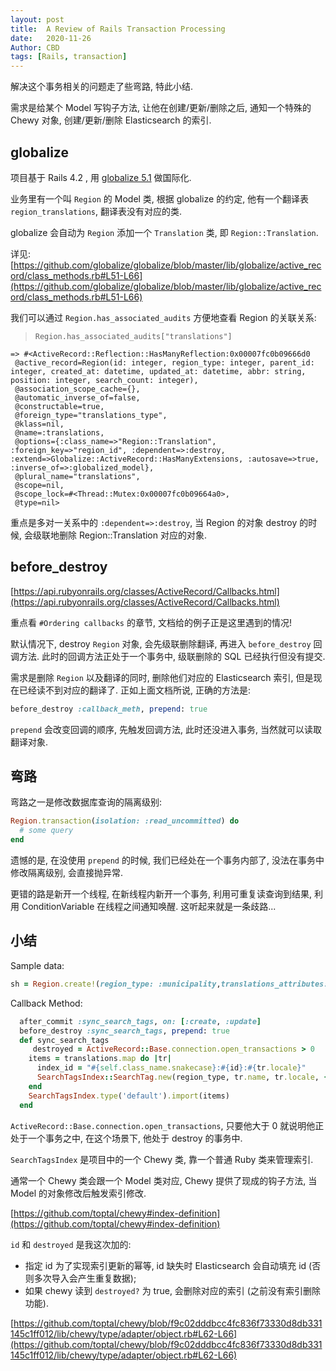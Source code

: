 ```yaml
---
layout: post
title:  A Review of Rails Transaction Processing
date:   2020-11-26
Author: CBD
tags: [Rails, transaction]
---
```


解决这个事务相关的问题走了些弯路, 特此小结.

需求是给某个 Model 写钩子方法, 让他在创建/更新/删除之后, 通知一个特殊的 Chewy 对象, 创建/更新/删除 Elasticsearch 的索引.

## globalize

项目基于 Rails 4.2 , 用 [globalize 5.1](https://github.com/globalize/globalize) 做国际化.

业务里有一个叫 `Region` 的 Model 类, 根据 globalize 的约定, 他有一个翻译表 `region_translations`, 翻译表没有对应的类.

globalize 会自动为 `Region` 添加一个 `Translation` 类, 即 `Region::Translation`.

详见: [https://github.com/globalize/globalize/blob/master/lib/globalize/active_record/class_methods.rb#L51-L66](https://github.com/globalize/globalize/blob/master/lib/globalize/active_record/class_methods.rb#L51-L66)

我们可以通过 `Region.has_associated_audits` 方便地查看 Region 的关联关系:

> `Region.has_associated_audits["translations"]`

```text
=> #<ActiveRecord::Reflection::HasManyReflection:0x00007fc0b09666d0
 @active_record=Region(id: integer, region_type: integer, parent_id: integer, created_at: datetime, updated_at: datetime, abbr: string, position: integer, search_count: integer),
 @association_scope_cache={},
 @automatic_inverse_of=false,
 @constructable=true,
 @foreign_type="translations_type",
 @klass=nil,
 @name=:translations,
 @options={:class_name=>"Region::Translation", :foreign_key=>"region_id", :dependent=>:destroy, :extend=>Globalize::ActiveRecord::HasManyExtensions, :autosave=>true, :inverse_of=>:globalized_model},
 @plural_name="translations",
 @scope=nil,
 @scope_lock=#<Thread::Mutex:0x00007fc0b09664a0>,
 @type=nil>
```

重点是多对一关系中的 `:dependent=>:destroy`, 当 Region 的对象 destroy 的时候, 会级联地删除 Region::Translation 对应的对象.

## before_destroy

[https://api.rubyonrails.org/classes/ActiveRecord/Callbacks.html](https://api.rubyonrails.org/classes/ActiveRecord/Callbacks.html)

重点看 `#Ordering callbacks` 的章节, 文档给的例子正是这里遇到的情况!

默认情况下, destroy `Region` 对象, 会先级联删除翻译, 再进入 `before_destroy` 回调方法. 此时的回调方法正处于一个事务中, 级联删除的 SQL 已经执行但没有提交.

需求是删除 `Region` 以及翻译的同时, 删除他们对应的 Elasticsearch 索引, 但是现在已经读不到对应的翻译了. 正如上面文档所说, 正确的方法是:

```ruby
before_destroy :callback_meth, prepend: true
```

`prepend` 会改变回调的顺序, 先触发回调方法, 此时还没进入事务, 当然就可以读取翻译对象.

## 弯路

弯路之一是修改数据库查询的隔离级别:

```ruby
Region.transaction(isolation: :read_uncommitted) do
  # some query
end
```

遗憾的是, 在没使用 `prepend` 的时候, 我们已经处在一个事务内部了, 没法在事务中修改隔离级别, 会直接抛异常.

更错的路是新开一个线程, 在新线程内新开一个事务, 利用可重复读查询到结果, 利用 ConditionVariable 在线程之间通知唤醒. 这听起来就是一条歧路...

## 小结

Sample data:

```ruby
sh = Region.create!(region_type: :municipality,translations_attributes: [{ locale: 'zh-CN', name: '上海市' },{ locale: 'en', name: 'Shanghai' }])
```

Callback Method:

```ruby
  after_commit :sync_search_tags, on: [:create, :update]
  before_destroy :sync_search_tags, prepend: true
  def sync_search_tags
     destroyed = ActiveRecord::Base.connection.open_transactions > 0
    items = translations.map do |tr|
      index_id = "#{self.class_name.snakecase}:#{id}:#{tr.locale}"
      SearchTagsIndex::SearchTag.new(region_type, tr.name, tr.locale, {}, id: index_id, destroyed: destroyed)
    end
    SearchTagsIndex.type('default').import(items)
  end
```

`ActiveRecord::Base.connection.open_transactions`, 只要他大于 0 就说明他正处于一个事务之中, 在这个场景下, 他处于 destroy 的事务中.

`SearchTagsIndex` 是项目中的一个 Chewy 类, 靠一个普通 Ruby 类来管理索引.

通常一个 Chewy 类会跟一个 Model 类对应, Chewy 提供了现成的钩子方法, 当 Model 的对象修改后触发索引修改.

[https://github.com/toptal/chewy#index-definition](https://github.com/toptal/chewy#index-definition)

`id` 和 `destroyed` 是我这次加的:

* 指定 id 为了实现索引更新的幂等, id 缺失时 Elasticsearch 会自动填充 id (否则多次导入会产生重复数据);
* 如果 chewy 读到 `destroyed?` 为 true, 会删除对应的索引 (之前没有索引删除功能).

[https://github.com/toptal/chewy/blob/f9c02dddbcc4fc836f73330d8db331145c1ff012/lib/chewy/type/adapter/object.rb#L62-L66](https://github.com/toptal/chewy/blob/f9c02dddbcc4fc836f73330d8db331145c1ff012/lib/chewy/type/adapter/object.rb#L62-L66)